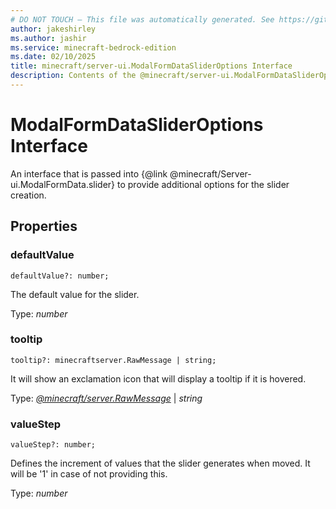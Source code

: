 ```yaml
---
# DO NOT TOUCH — This file was automatically generated. See https://github.com/mojang/minecraftapidocsgenerator to modify descriptions, examples, etc.
author: jakeshirley
ms.author: jashir
ms.service: minecraft-bedrock-edition
ms.date: 02/10/2025
title: minecraft/server-ui.ModalFormDataSliderOptions Interface
description: Contents of the @minecraft/server-ui.ModalFormDataSliderOptions class.
---
```

# ModalFormDataSliderOptions Interface

An interface that is passed into {@link @minecraft/Server-ui.ModalFormData.slider} to provide additional options for the slider creation.

## Properties

### **defaultValue**
`defaultValue?: number;`

The default value for the slider.

Type: *number*

### **tooltip**
`tooltip?: minecraftserver.RawMessage | string;`

It will show an exclamation icon that will display a tooltip if it is hovered.

Type: [*@minecraft/server.RawMessage*](../../../scriptapi/minecraft/server/RawMessage.md) | *string*

### **valueStep**
`valueStep?: number;`

Defines the increment of values that the slider generates when moved. It will be '1' in case of not providing this.

Type: *number*
